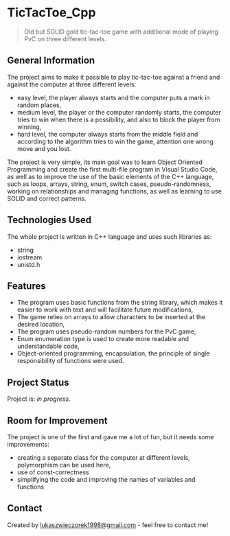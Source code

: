 # TicTacToe_Cpp
> Old but SOLID gold tic-tac-toe game with additional mode of playing PvC on three different levels.

## General Information
The project aims to make it possible to play tic-tac-toe against a friend and against the computer at three different levels:
- easy level, the player always starts and the computer puts a mark in random places,
- medium level, the player or the computer randomly starts, the computer tries to win when there is a possibility, and also to block the player from winning,
- hard level, the computer always starts from the middle field and according to the algorithm tries to win the game, attention one wrong move and you lost.

The project is very simple, its main goal was to learn Object Oriented Programming and create the first multi-file program in Visual Studio Code, as well as to improve the use of the basic elements of the C++ language, such as loops, arrays, string, enum, switch cases, pseudo-randomness, working on relationships and managing functions, as well as learning to use SOLID and correct patterns.

## Technologies Used
The whole project is written in C++ language and uses such libraries as:
- string
- iostream
- unistd.h

## Features
- The program uses basic functions from the string library, which makes it easier to work with text and will facilitate future modifications,
- The game relies on arrays to allow characters to be inserted at the desired location,
- The program uses pseudo-random numbers for the PvC game,
- Enum enumeration type is used to create more readable and understandable code,
- Object-oriented programming, encapsulation, the principle of single responsibility of functions were used.

## Project Status
Project is: _in progress_.

## Room for Improvement
The project is one of the first and gave me a lot of fun, but it needs some improvements:
- creating a separate class for the computer at different levels, polymorphism can be used here,
- use of const-correctness
- simplifying the code and improving the names of variables and functions

## Contact
Created by lukaszwieczorek1998@gmail.com - feel free to contact me!

